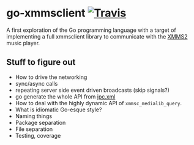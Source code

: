 # go-xmmsclient [![Travis](https://api.travis-ci.org/dsvensson/go-xmmsclient.svg?branch=master)](https://travis-ci.org/dsvensson/go-xmmsclient)

A first exploration of the Go programming language with a target of implementing a full xmmsclient library to communicate with the [XMMS2](https://github.com/xmms2/xmms2-devel) music player.

## Stuff to figure out

* How to drive the networking
 * sync/async calls
 * repeating server side event driven broadcasts (skip signals?)
* go generate the whole API from [ipc.xml](https://github.com/xmms2/xmms2-devel/blob/master/src/ipc.xml)
* How to deal with the highly dynamic API of `xmmsc_medialib_query`.
* What is idiomatic Go-esque style?
 * Naming things
 * Package separation
 * File separation
* Testing, coverage
